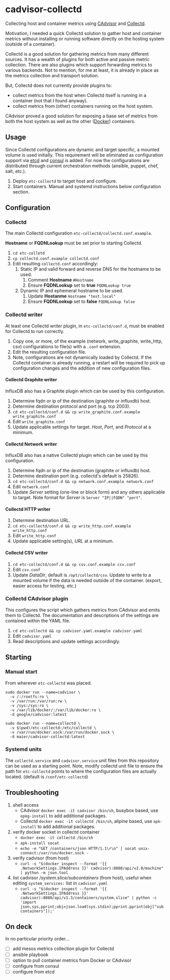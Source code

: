 # cadvisor-collectd

Collecting host and container metrics using [CAdvisor](https://registry.hub.docker.com/u/google/cadvisor/) and [Collectd](https://github.com/collectd/collectd/).

Motivation, I needed a quick Collectd solution to gather host and container metrics without installing or running software directly on the hosting system (outside of a container).

Collectd is a good solution for gathering metrics from many different sources. It has a wealth of plugins for both active and passive metric collection. There are also plugins which support forwarding metrics to various backends. Not to mention, for me at least, it is already in place as the metrics collection and transport solution.

But, Collectd does not currently provide plugins to:

* collect metrics from the host when Collectd itself is running in a container (not that I found anyway).
* collect metrics from (other) containers running on the host system.

CAdvisor proved a good solution for exposing a base set of metrics from both the host system as well as the other ([Docker](https://github.com/docker/docker)) containers.

## Usage

Since Collectd configurations are dynamic and target specific, a mounted volume is used initially. This requirement will be eliminated as configuration support via [etcd](https://coreos.com/using-coreos/etcd/) and [consul](https://www.consul.io/) is added. For now the configurations are distributed through current orchestration methods (ansible, puppet, chef, salt, etc.).

1. Deploy `etc-collectd` to target host and configure.
1. Start containers. Manual and systemd instructions below configuration section.

## Configuration

### Collectd

The main Collectd configuration `etc-collectd/collectd.conf.example`.

**Hostname** or **FQDNLookup** must be set prior to starting Collectd.

1. `cd etc-colletd`
1. `cp collectd.conf.example collectd.conf`
1. Edit resulting `collectd.conf` accordingly:
   1. Static IP and valid forward and reverse DNS for the hostname to be used.
      1. Comment **Hostname** `#Hostname`
      1. Ensure **FQDNLookup** set to **true** `FQDNLookup true`
   1. Dynamic IP and ephemeral hostname to be used.
	   1. Update **Hostanme** `Hostname "test.local"`
	   1. Ensure **FQDNLookup** set to **false** `FQDNLookup false`

### Collectd writer

At least one Collectd *writer* plugin, in `etc-collectd/conf.d`, must be enabled for Collectd to run correctly.

1. Copy one, or more, of the example (network, write_graphite, write_http, csv) configurations to file(s) with a `.conf` extension.
1. Edit the resulting configuration file.
1. Note, configurations are not dynamically loaded by Collectd. If the Collectd container is already running, a restart will be required to pick up configuration changes and the addition of new configuration files.

#### Collectd Graphite writer

InfluxDB also has a Graphite plugin which can be used by this configuration.

1. Determine fqdn or ip of the destination (graphite or influxdb) host.
1. Determine destination protocol and port (e.g. tcp 2003).
1. `cd etc-collectd/conf.d && cp write_graphite.conf.example write_graphite.conf`
1. Edit `write_graphite.conf`
1. Update applicable settings for target. *Host*, *Port*, and *Protocol* at a minimum.

#### Collectd Network writer

InfluxDB also has a native Collectd plugin which can be used by this configuration.

1. Determine fqdn or ip of the destination (graphite or influxdb) host.
1. Determine destination port (e.g. collectd's default is 25826).
1. `cd etc-collectd/conf.d && cp network.conf.example network.conf`
1. Edit `network.conf`
1. Update *Server* setting (one-line or block form) and any others applicable to target. Note format for *Server* is `Server "IP||FQDN" "port"`.

#### Collectd HTTP writer

1. Determine destination URL.
1. `cd etc-collectd/conf.d && cp write_http.conf.example write_http.conf`
1. Edit `write_http.conf`
1. Update applicable setting(s), *URL* at a minimum.

#### Collectd CSV writer

1. `cd etc-collectd/conf.d && cp csv.conf.example csv.conf`
1. Edit `csv.conf`
1. Update *DataDir*, default is `/opt/collectd/csv`. Update to write to a mounted volume if the data is needed outside of the container. (export, easier access for testing, etc.)

### Collectd CAdvisor plugin

This configures the script which gathers metrics from CAdvisor and emits them to Collectd. The documentation and descriptions of the settings are contained within the YAML file.

1. `cd etc-collectd && cp cadvisor.yaml.example cadvisor.yaml`
2. Edit `cadvisor.yaml`
3. Read descriptions and update settings accordingly.

## Starting

### Manual start

From wherever `etc-collectd` was placed.

```
sudo docker run --name=cadvisor \
  -v /:/rootfs:ro \
  -v /var/run:/var/run:rw \
  -v /sys:/sys:ro \
  -v /var/lib/docker/:/var/lib/docker:ro \
  -d google/cadvisor:latest

sudo docker run --name=collectd \
  -v $(pwd)/etc-collectd:/etc/collectd \
  -v /var/run/docker.sock:/var/run/docker.sock \
  -d maier/cadvisor-collectd:latest
```

### Systemd units

The `collectd.service` and `cadvisor.service` unit files from this repository can be used as a starting point. Note, modify collectd unit file to ensure the path for `etc-collectd` points to where the configuration files are actually located. (default is `/conf/etc-collectd`)


## Troubleshooting

1. shell access
   * CAdvisor `docker exec -it cadvisor /bin/sh`, busybox based, use `opkg-install` to add additional packages.
   * Collectd `docker exec -it collectd /bin/sh`, alipine based, use `apk-install` to add additional packages.
1. verify docker socket in collectd container
   * `docker exec -it collectd /bin/sh`
   * `apk-install socat`
   * `echo -e "GET /containers/json HTTP/1.1\r\n" | socat unix-connect:/var/run/docker.sock -`
1. verify cadvisor (from host)
   * `curl -s "$(docker inspect --format '{{ .NetworkSettings.IPAddress }}' cadvisor):8080/api/v2.0/machine" | python -m json.tool`
1. list cadvisor */system.slice/subcontainers* (from host), useful when editing `system_services:` list in `cadvisor.yaml`
   * `curl -s "$(docker inspect --format '{{ .NetworkSettings.IPAddress }}' cadvisor):8080/api/v1.3/containers/system.slice" | python -c 'import json,sys,pprint;obj=json.load(sys.stdin);pprint.pprint(obj["subcontainers"]);'`


## On deck

In no particular priority order...

- [ ] add mesos metrics collection plugin for Collectd
- [ ] ansible playbook
- [ ] option to pull container metrics from Docker or CAdvisor
- [ ] configure from consul
- [ ] configure from etcd
